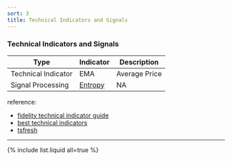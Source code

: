 ```yaml
---
sort: 3
title: Technical Indicators and Signals
---
```



### Technical Indicators and Signals

|Type | Indicator  |Description   |
| ------------ | ------------ | ------------ | 
|Technical Indicator|EMA   | Average Price  |
|Signal Processing| [Entropy](a_1_1_entropy/README.md)  |  NA  |


reference:
- [fidelity technical indicator guide](https://www.fidelity.com/learning-center/trading-investing/technical-analysis/technical-indicator-guide/overview)
- [best technical indicators](http://etfhq.com/blog/2010/05/25/best-technical-indicators/)
- [tsfresh](https://tsfresh.readthedocs.io/en/latest/)


------------

{% include list.liquid all=true %}
